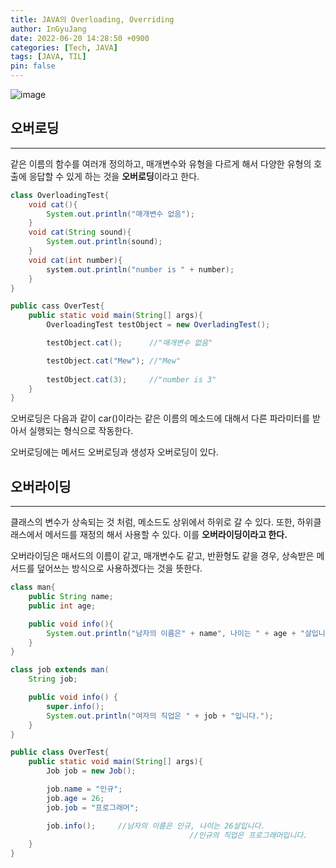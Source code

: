 ```yaml
---
title: JAVA의 Overloading, Overriding
author: InGyuJang
date: 2022-06-20 14:28:50 +0900
categories: [Tech, JAVA]
tags: [JAVA, TIL]
pin: false
---
```

![image](https://media.giphy.com/media/3orif6Wa5KxuRcJU1G/giphy.gif)
  
## 오버로딩  
---

같은 이름의 함수를 여러개 정의하고, 매개변수와 유형을 다르게 해서 다양한 유형의 호출에 응답할 수 있게 하는 것을 **오버로딩**이라고 한다.
  
```java
class OverloadingTest{
	void cat(){
		System.out.println("매개변수 없음");
	}
	void cat(String sound){
		System.out.println(sound);
	}
	void cat(int number){
		system.out.println("number is " + number);
	}
}

public cass OverTest{
	public static void main(String[] args){
		OverloadingTest testObject = new OverladingTest();

		testObject.cat();      //"매개변수 없음"

		testObject.cat("Mew"); //"Mew"
		
		testObject.cat(3);     //"number is 3"
	}
}
```

오버로딩은 다음과 같이 car()이라는 같은 이름의 메소드에 대해서 다른 파라미터를 받아서 실행되는 형식으로 작동한다.   

오버로딩에는 메서드 오버로딩과 생성자 오버로딩이 있다.  

## 오버라이딩
---

클래스의 변수가 상속되는 것 처럼, 메소드도 상위에서 하위로 갈 수 있다. 또한, 하위클래스에서 메서드를 재정의 해서 사용할 수 있다. 이를 **오버라이딩이라고 한다.**

오버라이딩은 매서드의 이름이 같고, 매개변수도 같고, 반환형도 같을 경우, 상속받은 메서드를 덮어쓰는 방식으로 사용하겠다는 것을 뜻한다.

```java
class man{
	public String name;
	public int age;

	public void info(){
		System.out.println("남자의 이름은" + name", 나이는 " + age + "살입니다.");
	}
}

class job extends man(
	String job;

	public void info() {
		super.info();
		System.out.println("여자의 직업은 " + job + "입니다.");
	}
}

public class OverTest{
	public static void main(String[] args){
		Job job = new Job();

		job.name = "인규";
		job.age = 26;
		job.job = "프로그래머";

		job.info();     //남자의 이름은 인규, 나이는 26살입니다.
										//인규의 직업은 프로그래머입니다.
	}
}
```